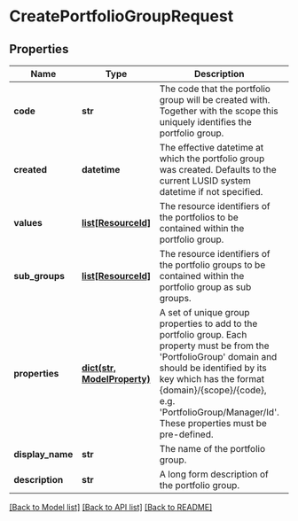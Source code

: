 # CreatePortfolioGroupRequest

## Properties
Name | Type | Description | Notes
------------ | ------------- | ------------- | -------------
**code** | **str** | The code that the portfolio group will be created with. Together with the scope this uniquely identifies the portfolio group. | 
**created** | **datetime** | The effective datetime at which the portfolio group was created. Defaults to the current LUSID system datetime if not specified. | [optional] 
**values** | [**list[ResourceId]**](ResourceId.md) | The resource identifiers of the portfolios to be contained within the portfolio group. | [optional] 
**sub_groups** | [**list[ResourceId]**](ResourceId.md) | The resource identifiers of the portfolio groups to be contained within the portfolio group as sub groups. | [optional] 
**properties** | [**dict(str, ModelProperty)**](ModelProperty.md) | A set of unique group properties to add to the portfolio group. Each property must be from the &#39;PortfolioGroup&#39; domain and should be identified by its key which has the format {domain}/{scope}/{code}, e.g. &#39;PortfolioGroup/Manager/Id&#39;. These properties must be pre-defined. | [optional] 
**display_name** | **str** | The name of the portfolio group. | 
**description** | **str** | A long form description of the portfolio group. | [optional] 

[[Back to Model list]](../README.md#documentation-for-models) [[Back to API list]](../README.md#documentation-for-api-endpoints) [[Back to README]](../README.md)


